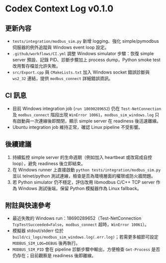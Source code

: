 # Codex Context Log v0.1.0

## 更新內容
- `tests/integration/modbus_sim.py` 新增 logging、強化 simple/pymodbus 伺服器的例外追蹤與 Windows event loop 設定。
- `.github/workflows/CI.yml` 調整 Windows simulator 步驟：恢復 simple server 預設、記錄 PID、診斷步驟加上 process dump，Python smoke test 改用暫存檔並允許失敗。
- `src/Export.cpp` 與 `CMakeLists.txt` 加入 Windows socket 錯誤診斷與 `ws2_32` 連結，提供 `modbus_connect` 詳細錯誤資訊。

## CI 訊息
- 目前 Windows integration job (`run 18690289652`) 仍在 `Test-NetConnection` 及 `modbus_connect` 階段出現 `WinError 10061`，`modbus_sim_windows.log` 只有啟動與一次連線後即關閉，顯示 simple server 在 readiness 後迅速離線。
- Ubuntu integration job 維持正常，確認 Linux pipeline 不受影響。

## 後續建議
1. 持續監控 simple server 的生命週期（例如加入 heartbeat 或改寫成自控 loop），避免 readiness 後立即結束。
2. 在 Windows runner 上直接啟動 `python tests/integration/modbus_sim.py` 並以 telnet/python 測試連線，檢查是否為環境層面的權限或防火牆問題。
3. 若 Python simulator 仍不穩定，評估改用 libmodbus C/C++ TCP server 作為 Windows 測試後端，保留 Python 模擬器作為 Linux fallback。

## 附註與快速參考
- 最近失敗的 Windows run：18690289652（Test-NetConnection `TcpTestSucceeded=False`，`modbus_connect` 超時，`WinError 10061`）。
- 模擬器 stdout/stderr 位於 `build/ci_logs/modbus_sim_windows.log(.err.log)`；若需更多細節可設定 `MODBUS_SIM_LOG=DEBUG` 後再執行。
- `MODBUS_SIM_PID` 會在 pipeline 診斷步驟中輸出，方便檢查 `Get-Process` 是否仍存在；目前觀察是 readiness 後即離線。
